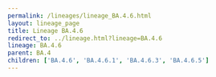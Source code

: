 ```yaml
---
permalink: /lineages/lineage_BA.4.6.html
layout: lineage_page
title: Lineage BA.4.6
redirect_to: ../lineage.html?lineage=BA.4.6
lineage: BA.4.6
parent: BA.4
children: ['BA.4.6', 'BA.4.6.1', 'BA.4.6.3', 'BA.4.6.5']
---
```

